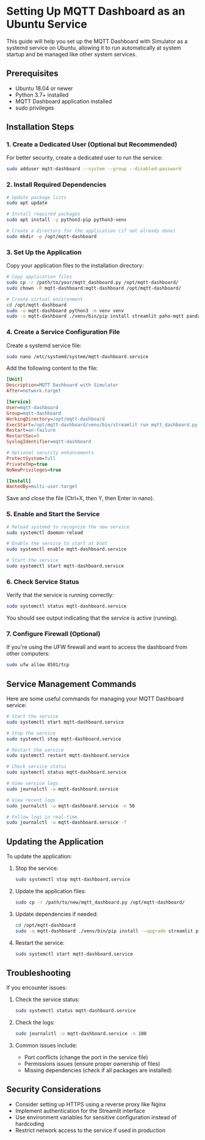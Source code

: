 # Setting Up MQTT Dashboard as an Ubuntu Service

This guide will help you set up the MQTT Dashboard with Simulator as a systemd service on Ubuntu, allowing it to run automatically at system startup and be managed like other system services.

## Prerequisites

- Ubuntu 18.04 or newer
- Python 3.7+ installed
- MQTT Dashboard application installed
- sudo privileges

## Installation Steps

### 1. Create a Dedicated User (Optional but Recommended)

For better security, create a dedicated user to run the service:

```bash
sudo adduser mqtt-dashboard --system --group --disabled-password
```

### 2. Install Required Dependencies

```bash
# Update package lists
sudo apt update

# Install required packages
sudo apt install -y python3-pip python3-venv

# Create a directory for the application (if not already done)
sudo mkdir -p /opt/mqtt-dashboard
```

### 3. Set Up the Application

Copy your application files to the installation directory:

```bash
# Copy application files
sudo cp -r /path/to/your/mqtt_dashboard.py /opt/mqtt-dashboard/
sudo chown -R mqtt-dashboard:mqtt-dashboard /opt/mqtt-dashboard/

# Create virtual environment
cd /opt/mqtt-dashboard
sudo -u mqtt-dashboard python3 -m venv venv
sudo -u mqtt-dashboard ./venv/bin/pip install streamlit paho-mqtt pandas
```

### 4. Create a Service Configuration File

Create a systemd service file:

```bash
sudo nano /etc/systemd/system/mqtt-dashboard.service
```

Add the following content to the file:

```ini
[Unit]
Description=MQTT Dashboard with Simulator
After=network.target

[Service]
User=mqtt-dashboard
Group=mqtt-dashboard
WorkingDirectory=/opt/mqtt-dashboard
ExecStart=/opt/mqtt-dashboard/venv/bin/streamlit run mqtt_dashboard.py --server.address=0.0.0.0 --server.port=8501 --server.headless=true
Restart=on-failure
RestartSec=5
SyslogIdentifier=mqtt-dashboard

# Optional security enhancements
ProtectSystem=full
PrivateTmp=true
NoNewPrivileges=true

[Install]
WantedBy=multi-user.target
```

Save and close the file (Ctrl+X, then Y, then Enter in nano).

### 5. Enable and Start the Service

```bash
# Reload systemd to recognize the new service
sudo systemctl daemon-reload

# Enable the service to start at boot
sudo systemctl enable mqtt-dashboard.service

# Start the service
sudo systemctl start mqtt-dashboard.service
```

### 6. Check Service Status

Verify that the service is running correctly:

```bash
sudo systemctl status mqtt-dashboard.service
```

You should see output indicating that the service is active (running).

### 7. Configure Firewall (Optional)

If you're using the UFW firewall and want to access the dashboard from other computers:

```bash
sudo ufw allow 8501/tcp
```

## Service Management Commands

Here are some useful commands for managing your MQTT Dashboard service:

```bash
# Start the service
sudo systemctl start mqtt-dashboard.service

# Stop the service
sudo systemctl stop mqtt-dashboard.service

# Restart the service
sudo systemctl restart mqtt-dashboard.service

# Check service status
sudo systemctl status mqtt-dashboard.service

# View service logs
sudo journalctl -u mqtt-dashboard.service

# View recent logs
sudo journalctl -u mqtt-dashboard.service -n 50

# Follow logs in real-time
sudo journalctl -u mqtt-dashboard.service -f
```

## Updating the Application

To update the application:

1. Stop the service:
   ```bash
   sudo systemctl stop mqtt-dashboard.service
   ```

2. Update the application files:
   ```bash
   sudo cp -r /path/to/new/mqtt_dashboard.py /opt/mqtt-dashboard/
   ```

3. Update dependencies if needed:
   ```bash
   cd /opt/mqtt-dashboard
   sudo -u mqtt-dashboard ./venv/bin/pip install --upgrade streamlit paho-mqtt pandas
   ```

4. Restart the service:
   ```bash
   sudo systemctl start mqtt-dashboard.service
   ```

## Troubleshooting

If you encounter issues:

1. Check the service status:
   ```bash
   sudo systemctl status mqtt-dashboard.service
   ```

2. Check the logs:
   ```bash
   sudo journalctl -u mqtt-dashboard.service -n 100
   ```

3. Common issues include:
   - Port conflicts (change the port in the service file)
   - Permissions issues (ensure proper ownership of files)
   - Missing dependencies (check if all packages are installed)

## Security Considerations

- Consider setting up HTTPS using a reverse proxy like Nginx
- Implement authentication for the Streamlit interface
- Use environment variables for sensitive configuration instead of hardcoding
- Restrict network access to the service if used in production

